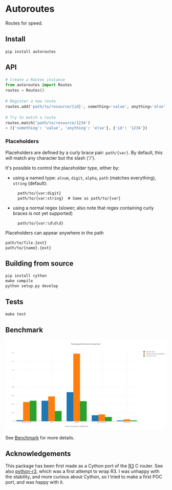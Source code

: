 # Autoroutes

Routes for speed.


## Install

    pip install autoroutes


## API

```python
# Create a Routes instance
from autoroutes import Routes
routes = Routes()

# Register a new route
routes.add('path/to/resource/{id}', something='value', anything='else')

# Try to match a route
routes.match('path/to/resource/1234')
> ({'something': 'value', 'anything': 'else'}, {'id': '1234'})
```

### Placeholders

Placeholders are defined by a curly brace pair: `path/{var}`. By default, this
will match any character but the slash ('/').

It's possible to control the placeholder type, either by:
- using a named type: `alnum`, `digit`, `alpha`, `path` (matches everything),
  `string` (default):

        path/to/{var:digit}
        path/to/{var:string}  # Same as path/to/{var}

- using a normal regex (slower; also note that regex containing curly braces is
  not yet supported)

        path/to/{var:\d\d\d}

Placeholders can appear anywhere in the path

    path/to/file.{ext}
    path/to/{name}.{ext}


## Building from source

    pip install cython
    make compile
    python setup.py develop


## Tests

    make test

## Benchmark

![](https://raw.githubusercontent.com/pyrates/autoroutes/master/benchmark.png)

See [Benchmark](https://github.com/pyrates/autoroutes/wiki/Benchmark) for more
details.

## Acknowledgements

This package has been first made as a Cython port of the [R3](https://github.com/c9s/r3/)
C router.
See also [python-r3](https://framagit.org/ybon/python-r3), which was a first
attempt to wrap R3. I was unhappy with the stability, and more curious about
Cython, so I tried to make a first POC port, and was happy with it.
